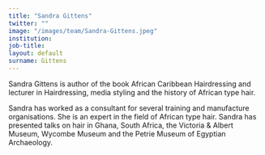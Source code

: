 ```yaml
---
title: "Sandra Gittens"
twitter: ""
image: "/images/team/Sandra-Gittens.jpeg"
institution:
job-title:
layout: default
surname: Gittens
---
```

Sandra Gittens is author of the book African Caribbean Hairdressing and lecturer in Hairdressing, media styling and the history of African type hair.

Sandra has worked as a consultant for several training and manufacture organisations. She is an expert in the field of African type hair. Sandra has presented talks on hair in Ghana, South Africa, the Victoria & Albert Museum, Wycombe Museum and the Petrie Museum of Egyptian Archaeology.
